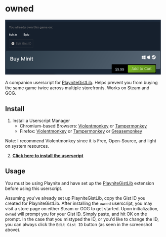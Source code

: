 # owned

![screenshot](/screenshot.png)

A companion userscript for [PlayniteGistLib](https://github.com/kevinfiol/PlayniteGistLib). Helps prevent you from buying the same game twice across multiple storefronts. Works on Steam and GOG.

## Install

1. Install a Userscript Manager
    * Chromium-based Browsers: [Violentmonkey](https://chrome.google.com/webstore/detail/violentmonkey/jinjaccalgkegednnccohejagnlnfdag) or [Tampermonkey](https://chrome.google.com/webstore/detail/tampermonkey/dhdgffkkebhmkfjojejmpbldmpobfkfo)
    * Firefox: [Violentmonkey](https://addons.mozilla.org/en-US/firefox/addon/violentmonkey/) or [Tampermonkey](https://addons.mozilla.org/en-US/firefox/addon/tampermonkey/) or [Greasemonkey](https://addons.mozilla.org/en-US/firefox/addon/greasemonkey/)

Note: I recommend Violentmonkey since it is Free, Open-Source, and light on system resources.

2. **[Click here to install the userscript](https://github.com/kevinfiol/owned/raw/master/owned.user.js)**

## Usage

You must be using Playnite and have set up the [PlayniteGistLib](https://github.com/kevinfiol/PlayniteGistLib) extension before using this userscript.

Assuming you've already set up PlayniteGistLib, copy the Gist ID you created for PlayniteGistLib. After installing the `owned` userscript, you may visit a store page on either Steam or GOG to get started. Upon initialization, `owned` will prompt you for your Gist ID. Simply paste, and hit OK on the prompt. In the case that you mistyped the ID, or you'd like to change the ID, you can always click the `Edit Gist ID` button (as seen in the screenshot above).